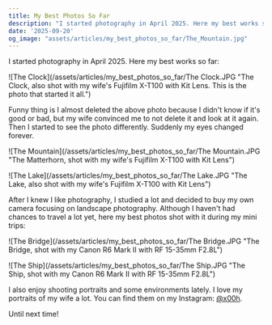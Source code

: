 ```yaml
---
title: My Best Photos So Far
description: "I started photography in April 2025. Here my best works so far."
date: '2025-09-20'
og_image: "assets/articles/my_best_photos_so_far/The_Mountain.jpg"
---
```


I started photography in April 2025. Here my best works so far:

![The Clock](/assets/articles/my_best_photos_so_far/The Clock.JPG "The Clock, also shot with my wife's Fujifilm X-T100 with Kit Lens. This is the photo that started it all.")

Funny thing is I almost deleted the above photo because I didn't know if it's good or bad, but my wife convinced me to not delete it and look at it again. Then I started to see the photo differently. Suddenly my eyes changed forever.

![The Mountain](/assets/articles/my_best_photos_so_far/The Mountain.JPG "The Matterhorn, shot with my wife's Fujifilm X-T100 with Kit Lens")

![The Lake](/assets/articles/my_best_photos_so_far/The Lake.JPG "The Lake, also shot with my wife's Fujifilm X-T100 with Kit Lens")

After I knew I like photography, I studied a lot and decided to buy my own camera focusing on landscape photography. Although I haven't had chances to travel a lot yet, here my best photos shot with it during my mini trips:

![The Bridge](/assets/articles/my_best_photos_so_far/The Bridge.JPG "The Bridge, shot with my Canon R6 Mark II with RF 15-35mm F2.8L")

![The Ship](/assets/articles/my_best_photos_so_far/The Ship.JPG "The Ship, shot with my Canon R6 Mark II with RF 15-35mm F2.8L")

I also enjoy shooting portraits and some environments lately. I love my portraits of my wife a lot. You can find them on my Instagram: [@x00h](https://www.instagram.com/x00h/).

Until next time!
